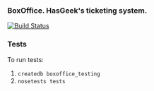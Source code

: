 ### BoxOffice. HasGeek's ticketing system.
[![Build Status](https://travis-ci.org/hasgeek/boxoffice.svg?branch=v0.2)](https://travis-ci.org/hasgeek/boxoffice)

### Tests

To run tests:

1. `createdb boxoffice_testing`
3. `nosetests tests`